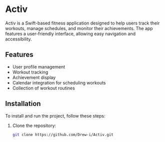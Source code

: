 # Activ

Activ is a Swift-based fitness application designed to help users track their workouts, manage schedules, and monitor their achievements. The app features a user-friendly interface, allowing easy navigation and accessibility.

## Features

- User profile management
- Workout tracking
- Achievement display
- Calendar integration for scheduling workouts
- Collection of workout routines

## Installation

To install and run the project, follow these steps:

1. Clone the repository:
   ```bash
   git clone https://github.com/Drew-i/Activ.git
